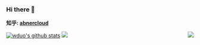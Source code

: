 ### Hi there 👋

**知乎: [abnercloud](https://www.zhihu.com/people/wangduo2014 "abnercloud")**

<!--
**wduo/wduo** is a ✨ _special_ ✨ repository because its `README.md` (this file) appears on your GitHub profile.

Here are some ideas to get you started:

- 🔭 I’m currently working on ...
- 🌱 I’m currently learning ...
- 👯 I’m looking to collaborate on ...
- 🤔 I’m looking for help with ...
- 💬 Ask me about ...
- 📫 How to reach me: ...
- 😄 Pronouns: ...
- ⚡ Fun fact: ...
-->

[![wduo's github stats](https://github-readme-stats.vercel.app/api?username=wduo&show_icons=true&theme=vue-dark)](https://github.com/anuraghazra/github-readme-stats)
<img align="right" src="https://github-readme-stats.vercel.app/api/top-langs/?username=wduo&langs_count=7&theme=graywhite" />
<img src="https://github-readme-stats.vercel.app/api/wakatime?username=wduo&layout=compact&langs_count=6&theme=vue-dark&&custom_title=Programming Times(Jul 29 2021-)" />
